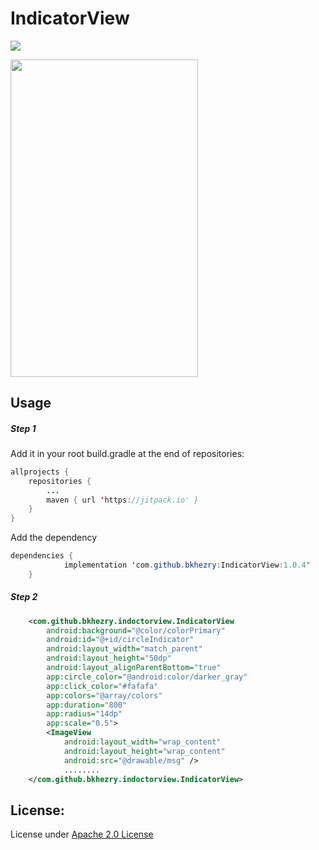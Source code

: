 # IndicatorView
[![](https://jitpack.io/v/bkhezry/IndicatorView.svg)](https://jitpack.io/#bkhezry/IndicatorView)

<img src="https://github.com/bkhezry/IndicatorView/blob/master/screenshots/view.gif" width = "300" height = "507.6" align=center />

## Usage

##### Step 1

Add it in your root build.gradle at the end of repositories:
```java
allprojects {
    repositories {
        ...
        maven { url 'https://jitpack.io' }
    }
}
```
Add the dependency
```java
dependencies {
	        implementation 'com.github.bkhezry:IndicatorView:1.0.4'
	}
```

##### Step 2

```xml
    <com.github.bkhezry.indoctorview.IndicatorView
        android:background="@color/colorPrimary"
        android:id="@+id/circleIndicator"
        android:layout_width="match_parent"
        android:layout_height="50dp"
        android:layout_alignParentBottom="true"
        app:circle_color="@android:color/darker_gray"
        app:click_color="#fafafa"
        app:colors="@array/colors"
        app:duration="800"
        app:radius="14dp"
        app:scale="0.5">
        <ImageView
            android:layout_width="wrap_content"
            android:layout_height="wrap_content"
            android:src="@drawable/msg" />
            ........
    </com.github.bkhezry.indoctorview.IndicatorView>
```

## License:

License under [Apache 2.0 License](http://opensource.org/licenses/Apache-2.0)
